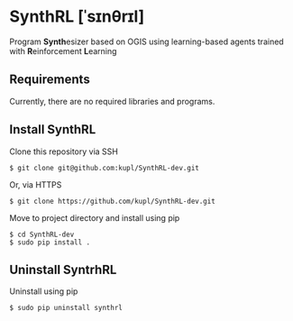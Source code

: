 # SynthRL [ˈsɪnθrɪl]
Program **Synth**esizer based on OGIS using learning-based agents trained with **R**einforcement **L**earning 

## Requirements
Currently, there are no required libraries and programs.

## Install SynthRL
Clone this repository via SSH
```
$ git clone git@github.com:kupl/SynthRL-dev.git
```
Or, via HTTPS
```
$ git clone https://github.com/kupl/SynthRL-dev.git
```
Move to project directory and install using pip
```
$ cd SynthRL-dev
$ sudo pip install .
```

## Uninstall SyntrhRL
Uninstall using pip
```
$ sudo pip uninstall synthrl
```
